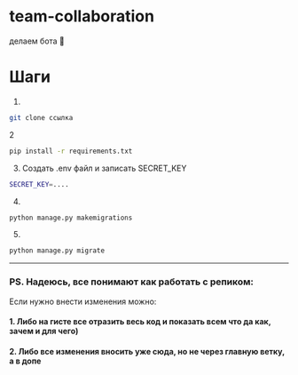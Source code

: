 # team-collaboration
делаем бота 🤖

# Шаги
1. 

```bash
git clone ссылка
```

2

```bash
pip install -r requirements.txt
```

3. Создать .env файл и записать SECRET_KEY

```bash
SECRET_KEY=....
```

4. 

```bash
python manage.py makemigrations
```

5.

```bash
python manage.py migrate
```
-----------------------------------

### PS. Надеюсь, все понимают как работать с репиком:



Если нужно внести изменения можно: 
#### 1. Либо на гисте все отразить весь код и показать всем что да как, зачем и для чего)
#### 2. Либо  все изменения вносить уже сюда, но не через главную ветку, а в допе

